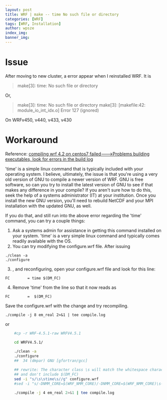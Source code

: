 ```yaml
---
layout: post
title: WRF | make -- time No such file or directory
categories: [WRF]
tags: [WRF, Installation]
author: wpsze
index_img: 
banner_img: 
---
```


# Issue

After moving to new cluster, a error appear when I reinstalled WRF. It is

> make[3]: time: No such file or directory

Or,

> make[3]: time: No such file or directory
> make[3]: [makefile:42: module_io_int_idx.o] Error 127 (ignored)

On WRFv450, v440, v433, v430

# Workaround

Reference: [compiling wrf 4.2 on centos7 failed--->Problems building executables, look for errors in the build log](https://forum.mmm.ucar.edu/threads/compiling-wrf-4-2-on-centos7-failed-problems-building-executables-look-for-errors-in-the-build-log.12864/)

'time' is a simple linux command that is typically included with your operating system. I believe, ultimately, the issue is that you're using a very old version of GNU to compile a newer version of WRF. GNU is free software, so can you try to install the latest version of GNU to see if that makes any difference in your compile? If you aren't sure how to do this, seek the help of a systems administrator (IT) at your institution. Once you install the new GNU version, you'll need to rebuild NetCDF and your MPI installation with the updated GNU, as well.

If you do that, and still run into the above error regarding the 'time' command, you can try a couple things:
1) Ask a systems admin for assistance in getting this command installed on your system. 'time' is a very simple linux command and typically comes readily available with the OS.
2) You can try modifying the configure.wrf file. After issuing 
```
./clean -a
./configure
```
3) , and reconfiguring, open your configure.wrf file and look for this line:
```
FC        = time $(DM_FC)
```
4) Remove 'time' from the line so that it now reads as
```
FC        =  $(DM_FC)
```
Save the configure.wrf with the change and try recompiling.
```
./compile -j 8 em_real 2>&1 | tee compile.log
```

or 

```sh
	#cp -r WRF-4.5.1-raw WRFV4.5.1

	cd WRFV4.5.1/
	
	./clean -a
	./configure 
	##  34 (dmpar) GNU [gfortran/gcc]

	## rewrite: The character class \s will match the whitespace characters <tab> and <space>.
	## and don't include $(DM_FC) 
	sed -i "s/\s\stime\s//g" configure.wrf
	#sed -i "s/-DNMM_CORE=$(WRF_NMM_CORE)/-DNMM_CORE=$(WRF_NMM_CORE)\s-DLANDREAD_STUB/g" configure.wrf

	./compile -j 4 em_real 2>&1 | tee compile.log
```